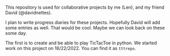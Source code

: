 This repository is used for collaborative projects by me (Len), and my friend David (@davidnettes).

I plan to write progress diaries for these projects. Hopefully David will add some entries as well. That would be cool. Maybe we can look back on these some day.

The first is to create and be able to play TicTacToe in python. We started work on this project on 18/22/2022. You can find it as `tttrepo`.
